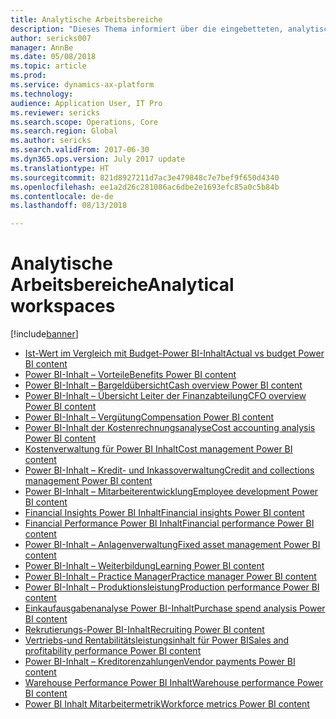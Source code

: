 ```yaml
---
title: Analytische Arbeitsbereiche
description: "Dieses Thema informiert über die eingebetteten, analytischen Arbeitsbereiche, die verfügbar sind und weist auf Ressourcen hin, die weitere Informationen enthalten."
author: sericks007
manager: AnnBe
ms.date: 05/08/2018
ms.topic: article
ms.prod: 
ms.service: dynamics-ax-platform
ms.technology: 
audience: Application User, IT Pro
ms.reviewer: sericks
ms.search.scope: Operations, Core
ms.search.region: Global
ms.author: sericks
ms.search.validFrom: 2017-06-30
ms.dyn365.ops.version: July 2017 update
ms.translationtype: HT
ms.sourcegitcommit: 821d8927211d7ac3e479848c7e7bef9f650d4340
ms.openlocfilehash: ee1a2d26c281086ac6dbe2e1693efc85a0c5b84b
ms.contentlocale: de-de
ms.lasthandoff: 08/13/2018

---
```


# <a name="analytical-workspaces"></a><span data-ttu-id="73a48-103">Analytische Arbeitsbereiche</span><span class="sxs-lookup"><span data-stu-id="73a48-103">Analytical workspaces</span></span>
[!include[banner](../includes/banner.md)]

- [<span data-ttu-id="73a48-104">Ist-Wert im Vergleich mit Budget-Power BI-Inhalt</span><span class="sxs-lookup"><span data-stu-id="73a48-104">Actual vs budget Power BI content</span></span>](ledger-budgets-power-bi.md)
- [<span data-ttu-id="73a48-105">Power BI-Inhalt – Vorteile</span><span class="sxs-lookup"><span data-stu-id="73a48-105">Benefits Power BI content</span></span>](benefits-power-bi.md)
- [<span data-ttu-id="73a48-106">Power BI-Inhalt – Bargeldübersicht</span><span class="sxs-lookup"><span data-stu-id="73a48-106">Cash overview Power BI content</span></span>](../../financials/cash-bank-management/Cash-Overview-Power-BI-content.md)
- [<span data-ttu-id="73a48-107">Power BI-Inhalt – Übersicht Leiter der Finanzabteilung</span><span class="sxs-lookup"><span data-stu-id="73a48-107">CFO overview Power BI content</span></span>](CFO-power-bi.md)
- [<span data-ttu-id="73a48-108">Power BI-Inhalt – Vergütung</span><span class="sxs-lookup"><span data-stu-id="73a48-108">Compensation Power BI content</span></span>](compensation-power-bi.md)
- [<span data-ttu-id="73a48-109">Power BI-Inhalt der Kostenrechnungsanalyse</span><span class="sxs-lookup"><span data-stu-id="73a48-109">Cost accounting analysis Power BI content</span></span>](cost-accounting-analysis-content-pack.md) 
- [<span data-ttu-id="73a48-110">Kostenverwaltung für Power BI Inhalt</span><span class="sxs-lookup"><span data-stu-id="73a48-110">Cost management Power BI content</span></span>](cost-management-content-pack.md)
- [<span data-ttu-id="73a48-111">Power BI-Inhalt – Kredit- und Inkassoverwaltung</span><span class="sxs-lookup"><span data-stu-id="73a48-111">Credit and collections management Power BI content</span></span>](../../financials/accounts-receivable/credit-collections-power-bi.md)
- [<span data-ttu-id="73a48-112">Power BI-Inhalt – Mitarbeiterentwicklung</span><span class="sxs-lookup"><span data-stu-id="73a48-112">Employee development Power BI content</span></span>](employee-development-PBI.md) 
- [<span data-ttu-id="73a48-113">Financial Insights Power BI Inhalt</span><span class="sxs-lookup"><span data-stu-id="73a48-113">Financial insights Power BI content</span></span>](financial-insights.md)
- [<span data-ttu-id="73a48-114">Financial Performance Power BI Inhalt</span><span class="sxs-lookup"><span data-stu-id="73a48-114">Financial performance Power BI content</span></span>](financial-performance-power-bi-content-pack.md)
- [<span data-ttu-id="73a48-115">Power BI-Inhalt – Anlagenverwaltung</span><span class="sxs-lookup"><span data-stu-id="73a48-115">Fixed asset management Power BI content</span></span>](../../financials/fixed-assets/Fixed-asset-management-workspace.md)
- [<span data-ttu-id="73a48-116">Power BI-Inhalt – Weiterbildung</span><span class="sxs-lookup"><span data-stu-id="73a48-116">Learning Power BI content</span></span>](learning-power-bi.md)
- [<span data-ttu-id="73a48-117">Power BI-Inhalt – Practice Manager</span><span class="sxs-lookup"><span data-stu-id="73a48-117">Practice manager Power BI content</span></span>](practice-manager-power-bi.md)
- [<span data-ttu-id="73a48-118">Power BI-Inhalt – Produktionsleistung</span><span class="sxs-lookup"><span data-stu-id="73a48-118">Production performance Power BI content</span></span>](production-performance-power-bi.md)
- [<span data-ttu-id="73a48-119">Einkaufausgabenanalyse Power BI-Inhalt</span><span class="sxs-lookup"><span data-stu-id="73a48-119">Purchase spend analysis Power BI content</span></span>](purchase-content-pack-for-power-bi.md) 
- [<span data-ttu-id="73a48-120">Rekrutierungs-Power BI-Inhalt</span><span class="sxs-lookup"><span data-stu-id="73a48-120">Recruiting Power BI content</span></span>](recruiting-analysis-power-bi-content-pack.md) 
- [<span data-ttu-id="73a48-121">Vertriebs-und Rentabilitätsleistungsinhalt für Power BI</span><span class="sxs-lookup"><span data-stu-id="73a48-121">Sales and profitability performance Power BI content</span></span>](sales-profitability-performance-content-pack.md)
- [<span data-ttu-id="73a48-122">Power BI-Inhalt – Kreditorenzahlungen</span><span class="sxs-lookup"><span data-stu-id="73a48-122">Vendor payments Power BI content</span></span>](../../financials/accounts-payable/Vendor-payments-workspace.md)
- [<span data-ttu-id="73a48-123">Warehouse Performance Power BI Inhalt</span><span class="sxs-lookup"><span data-stu-id="73a48-123">Warehouse performance Power BI content</span></span>](warehouse-power-bi-content.md)
- [<span data-ttu-id="73a48-124">Power BI Inhalt Mitarbeitermetrik</span><span class="sxs-lookup"><span data-stu-id="73a48-124">Workforce metrics Power BI content</span></span>](workforce-analysis-power-bi-content-pack.md)

